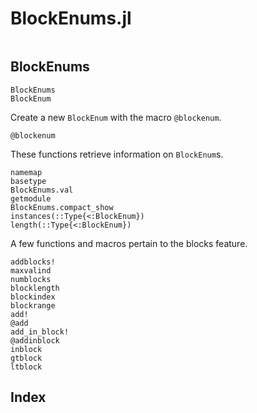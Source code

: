 # BlockEnums.jl

```@contents
```

## BlockEnums

```@docs
BlockEnums
BlockEnum
```

Create a new `BlockEnum` with the macro `@blockenum`.
```@docs
@blockenum
```

These functions retrieve information on `BlockEnum`s.
```@docs
namemap
basetype
BlockEnums.val
getmodule
BlockEnums.compact_show
instances(::Type{<:BlockEnum})
length(::Type{<:BlockEnum})
```

A few functions and macros pertain to the blocks feature.
```@docs
addblocks!
maxvalind
numblocks
blocklength
blockindex
blockrange
add!
@add
add_in_block!
@addinblock
inblock
gtblock
ltblock
```

## Index

```@index
```
